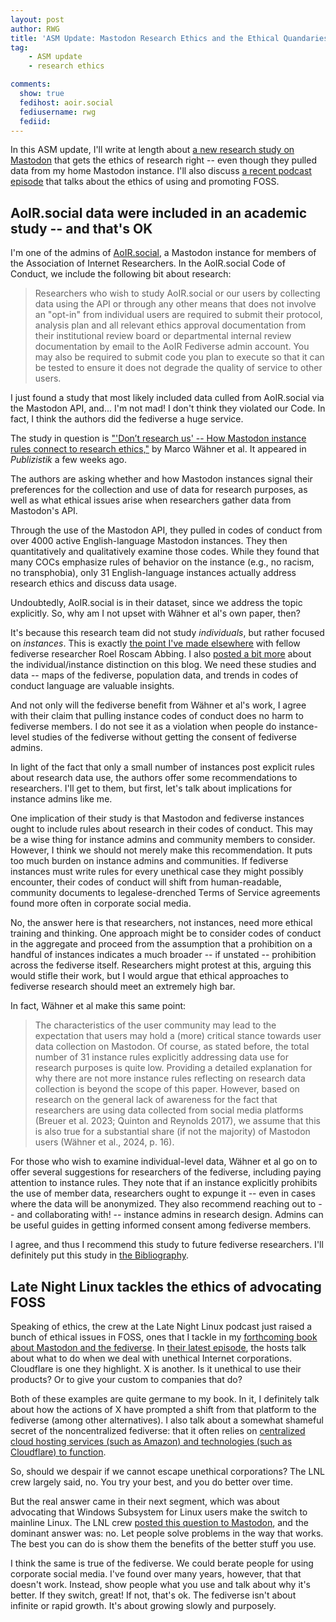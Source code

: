 ```yaml
---
layout: post
author: RWG
title: 'ASM Update: Mastodon Research Ethics and the Ethical Quandaries of Tech Advocacy'
tag:
    - ASM update
    - research ethics

comments: 
  show: true
  fedihost: aoir.social
  fediusername: rwg
  fediid:
---
```


In this ASM update, I'll write at length about [a new research study on Mastodon](https://link.springer.com/article/10.1007/s11616-024-00855-6) that gets the ethics of research right -- even though they pulled data from my home Mastodon instance. I'll also discuss [a recent podcast episode](https://latenightlinux.com/late-night-linux-episode-297/) that talks about the ethics of using and promoting FOSS.

<!-- more -->

## AoIR.social data were included in an academic study -- and that's OK
I'm one of the admins of [AoIR.social](https://aoir.social), a Mastodon instance for members of the Association of Internet Researchers. In the AoIR.social Code of Conduct, we include the following bit about research:

> Researchers who wish to study AoIR.social or our users by collecting data using the API or through any other means that does not involve an "opt-in" from individual users are required to submit their protocol, analysis plan and all relevant ethics approval documentation from their institutional review board or departmental internal review documentation by email to the AoIR Fediverse admin account. You may also be required to submit code you plan to execute so that it can be tested to ensure it does not degrade the quality of service to other users.

I just found a study that most likely included data culled from AoIR.social via the Mastodon API, and... I'm not mad! I don't think they violated our Code. In fact, I think the authors did the fediverse a huge service.

The study in question is ["'Don’t research us' -- How Mastodon instance rules connect to research ethics,"](https://link.springer.com/article/10.1007/s11616-024-00855-6) by Marco Wähner et al. It appeared in _Publizistik_ a few weeks ago.

The authors are asking whether and how Mastodon instances signal their preferences for the collection and use of data for research purposes, as well as what ethical issues arise when researchers gather data from Mastodon's API.

Through the use of the Mastodon API, they pulled in codes of conduct from over 4000 active English-language Mastodon instances. They then quantitatively and qualitatively examine those codes. While they found that many COCs emphasize rules of behavior on the instance (e.g., no racism, no transphobia), only 31 English-language instances actually address research ethics and discuss data usage.

Undoubtedly, AoIR.social is in their dataset, since we address the topic explicitly. So, why am I not upset with Wähner et al's own paper, then?

It's because this research team did not study _individuals_, but rather focused on _instances_. This is exactly [the point I've made elsewhere](https://www.cell.com/patterns/fulltext/S2666-3899(23)00323-9) with fellow fediverse researcher Roel Roscam Abbing. I also [posted a bit more](/2024/03/14/Instances-and-Individuals.html) about the individual/instance distinction on this blog. We need these studies and data -- maps of the fediverse, population data, and trends in codes of conduct language are valuable insights.

And not only will the fediverse benefit from Wähner et al's work, I agree with their claim that pulling instance codes of conduct does no harm to fediverse members. I do not see it as a violation when people do instance-level studies of the fediverse without getting the consent of fediverse admins.

In light of the fact that only a small number of instances post explicit rules about research data use, the authors offer some recommendations to researchers. I'll get to them, but first, let's talk about implications for instance admins like me.

One implication of their study is that Mastodon and fediverse instances ought to include rules about research in their codes of conduct. This may be a wise thing for instance admins and community members to consider. However, I think we should not merely make this recommendation. It puts too much burden on instance admins and communities. If fediverse instances must write rules for every unethical case they might possibly encounter, their codes of conduct will shift from human-readable, community documents to legalese-drenched Terms of Service agreements found more often in corporate social media.

No, the answer here is that researchers, not instances, need more ethical training and thinking. One approach might be to consider codes of conduct in the aggregate and proceed from the assumption that a prohibition on a handful of instances indicates a much broader -- if unstated -- prohibition across the fediverse itself. Researchers might protest at this, arguing this would stifle their work, but I would argue that ethical approaches to fediverse research should meet an extremely high bar.

In fact, Wähner et al make this same point:

> The characteristics of the user community may lead to the expectation that users may hold a (more) critical stance towards user data collection on Mastodon. Of course, as stated before, the total number of 31 instance rules explicitly addressing data use for research purposes is quite low. Providing a detailed explanation for why there are not more instance rules reflecting on research data collection is beyond the scope of this paper. However, based on research on the general lack of awareness for the fact that researchers are using data collected from social media platforms (Breuer et al. 2023; Quinton and Reynolds 2017), we assume that this is also true for a substantial share (if not the majority) of Mastodon users (Wähner et al., 2024, p. 16).

For those who wish to examine individual-level data, Wähner et al go on to offer several suggestions for researchers of the fediverse, including paying attention to instance rules. They note that if an instance explicitly prohibits the use of member data, researchers ought to expunge it -- even in cases where the data will be anonymized. They also recommend reaching out to -- and collaborating with! -- instance admins in research design. Admins can be useful guides in getting informed consent among fediverse members.

I agree, and thus I recommend this study to future fediverse researchers. I'll definitely put this study in [the Bibliography](/bib.html).

## Late Night Linux tackles the ethics of advocating FOSS
Speaking of ethics, the crew at the Late Night Linux podcast just raised a bunch of ethical issues in FOSS, ones that I tackle in my [forthcoming book about Mastodon and the fediverse](/2024/02/11/Move-Slowy-Preview.html). In [their latest episode](https://latenightlinux.com/late-night-linux-episode-297/), the hosts talk about what to do when we deal with unethical Internet corporations. Cloudflare is one they highlight. X is another. Is it unethical to use their products? Or to give your custom to companies that do?

Both of these examples are quite germane to my book. In it, I definitely talk about how the actions of X have prompted a shift from that platform to the fediverse (among other alternatives). I also talk about a somewhat shameful secret of the noncentralized fediverse: that it often relies on [centralized cloud hosting services (such as Amazon) and technologies (such as Cloudflare) to function](https://doi.org/10.1145/3355369.3355572).

So, should we despair if we cannot escape unethical corporations? The LNL crew largely said, no. You try your best, and you do better over time.

But the real answer came in their next segment, which was about advocating that Windows Subsystem for Linux users make the switch to mainline Linux. The LNL crew [posted this question to Mastodon](https://mastodon.cloud/@LateNightLinux/113005956969609375), and the dominant answer was: no. Let people solve problems in the way that works. The best you can do is show them the benefits of the better stuff you use.

I think the same is true of the fediverse. We could berate people for using corporate social media. I've found over many years, however, that that doesn't work. Instead, show people what you use and talk about why it's better. If they switch, great! If not, that's ok. The fediverse isn't about infinite or rapid growth. It's about growing slowly and purposely.



